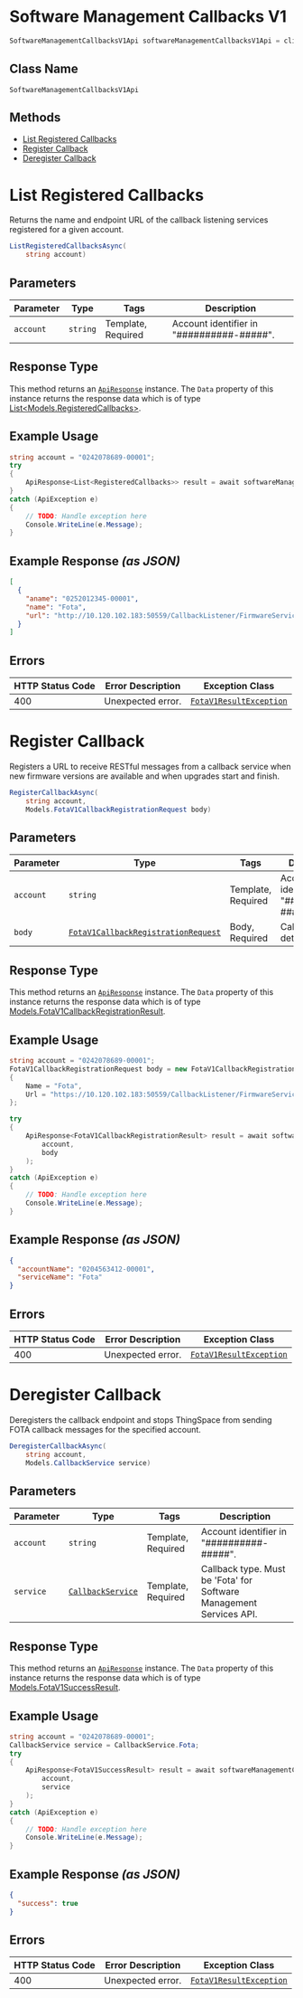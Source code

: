 # Software Management Callbacks V1

```csharp
SoftwareManagementCallbacksV1Api softwareManagementCallbacksV1Api = client.SoftwareManagementCallbacksV1Api;
```

## Class Name

`SoftwareManagementCallbacksV1Api`

## Methods

* [List Registered Callbacks](../../doc/controllers/software-management-callbacks-v1.md#list-registered-callbacks)
* [Register Callback](../../doc/controllers/software-management-callbacks-v1.md#register-callback)
* [Deregister Callback](../../doc/controllers/software-management-callbacks-v1.md#deregister-callback)


# List Registered Callbacks

Returns the name and endpoint URL of the callback listening services registered for a given account.

```csharp
ListRegisteredCallbacksAsync(
    string account)
```

## Parameters

| Parameter | Type | Tags | Description |
|  --- | --- | --- | --- |
| `account` | `string` | Template, Required | Account identifier in "##########-#####". |

## Response Type

This method returns an [`ApiResponse`](../../doc/api-response.md) instance. The `Data` property of this instance returns the response data which is of type [List<Models.RegisteredCallbacks>](../../doc/models/registered-callbacks.md).

## Example Usage

```csharp
string account = "0242078689-00001";
try
{
    ApiResponse<List<RegisteredCallbacks>> result = await softwareManagementCallbacksV1Api.ListRegisteredCallbacksAsync(account);
}
catch (ApiException e)
{
    // TODO: Handle exception here
    Console.WriteLine(e.Message);
}
```

## Example Response *(as JSON)*

```json
[
  {
    "aname": "0252012345-00001",
    "name": "Fota",
    "url": "http://10.120.102.183:50559/CallbackListener/FirmwareServiceMessages.asmx"
  }
]
```

## Errors

| HTTP Status Code | Error Description | Exception Class |
|  --- | --- | --- |
| 400 | Unexpected error. | [`FotaV1ResultException`](../../doc/models/fota-v1-result-exception.md) |


# Register Callback

Registers a URL to receive RESTful messages from a callback service when new firmware versions are available and when upgrades start and finish.

```csharp
RegisterCallbackAsync(
    string account,
    Models.FotaV1CallbackRegistrationRequest body)
```

## Parameters

| Parameter | Type | Tags | Description |
|  --- | --- | --- | --- |
| `account` | `string` | Template, Required | Account identifier in "##########-#####". |
| `body` | [`FotaV1CallbackRegistrationRequest`](../../doc/models/fota-v1-callback-registration-request.md) | Body, Required | Callback details. |

## Response Type

This method returns an [`ApiResponse`](../../doc/api-response.md) instance. The `Data` property of this instance returns the response data which is of type [Models.FotaV1CallbackRegistrationResult](../../doc/models/fota-v1-callback-registration-result.md).

## Example Usage

```csharp
string account = "0242078689-00001";
FotaV1CallbackRegistrationRequest body = new FotaV1CallbackRegistrationRequest
{
    Name = "Fota",
    Url = "https://10.120.102.183:50559/CallbackListener/FirmwareServiceMessages.asmx",
};

try
{
    ApiResponse<FotaV1CallbackRegistrationResult> result = await softwareManagementCallbacksV1Api.RegisterCallbackAsync(
        account,
        body
    );
}
catch (ApiException e)
{
    // TODO: Handle exception here
    Console.WriteLine(e.Message);
}
```

## Example Response *(as JSON)*

```json
{
  "accountName": "0204563412-00001",
  "serviceName": "Fota"
}
```

## Errors

| HTTP Status Code | Error Description | Exception Class |
|  --- | --- | --- |
| 400 | Unexpected error. | [`FotaV1ResultException`](../../doc/models/fota-v1-result-exception.md) |


# Deregister Callback

Deregisters the callback endpoint and stops ThingSpace from sending FOTA callback messages for the specified account.

```csharp
DeregisterCallbackAsync(
    string account,
    Models.CallbackService service)
```

## Parameters

| Parameter | Type | Tags | Description |
|  --- | --- | --- | --- |
| `account` | `string` | Template, Required | Account identifier in "##########-#####". |
| `service` | [`CallbackService`](../../doc/models/callback-service.md) | Template, Required | Callback type. Must be 'Fota' for Software Management Services API. |

## Response Type

This method returns an [`ApiResponse`](../../doc/api-response.md) instance. The `Data` property of this instance returns the response data which is of type [Models.FotaV1SuccessResult](../../doc/models/fota-v1-success-result.md).

## Example Usage

```csharp
string account = "0242078689-00001";
CallbackService service = CallbackService.Fota;
try
{
    ApiResponse<FotaV1SuccessResult> result = await softwareManagementCallbacksV1Api.DeregisterCallbackAsync(
        account,
        service
    );
}
catch (ApiException e)
{
    // TODO: Handle exception here
    Console.WriteLine(e.Message);
}
```

## Example Response *(as JSON)*

```json
{
  "success": true
}
```

## Errors

| HTTP Status Code | Error Description | Exception Class |
|  --- | --- | --- |
| 400 | Unexpected error. | [`FotaV1ResultException`](../../doc/models/fota-v1-result-exception.md) |

